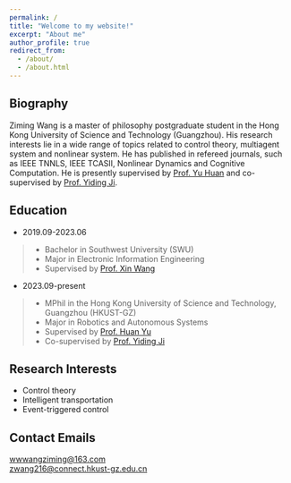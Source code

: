 ```yaml
---
permalink: /
title: "Welcome to my website!"
excerpt: "About me"
author_profile: true
redirect_from: 
  - /about/
  - /about.html
---
```



Biography
------
Ziming Wang is a master of philosophy postgraduate student in the Hong Kong University of Science and Technology (Guangzhou). His research interests lie in a wide range of topics related to control theory, multiagent system and nonlinear system. He has published in refereed journals, such as IEEE TNNLS, IEEE TCASII, Nonlinear Dynamics and Cognitive Computation. He is presently supervised by [Prof. Yu Huan](https://amslab.org/) and co-supervised by [Prof. Yiding Ji](https://facultyprofiles.hkust-gz.edu.cn/faculty-personal-page/JI-Yiding/jiyiding).

Education
------
- 2019.09-2023.06  
>- Bachelor in Southwest University (SWU)   
>- Major in Electronic Information Engineering
>- Supervised by [Prof. Xin Wang](http://ceie.swu.edu.cn/info/1114/4001.htm)
- 2023.09-present  
>- MPhil in the Hong Kong University of Science and Technology, Guangzhou (HKUST-GZ)
>- Major in Robotics and Autonomous Systems
>- Supervised by [Prof. Huan Yu](https://amslab.org/)
>- Co-supervised by [Prof. Yiding Ji](https://facultyprofiles.hkust-gz.edu.cn/faculty-personal-page/JI-Yiding/jiyiding)

Research Interests
------
- Control theory
- Intelligent transportation
- Event-triggered control

Contact Emails
------
wwwangziming@163.com  
zwang216@connect.hkust-gz.edu.cn
